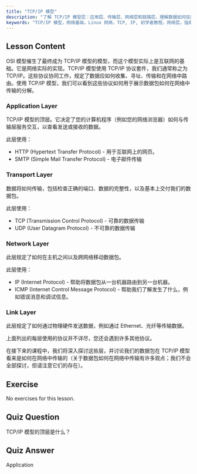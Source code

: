 ```yaml
---
title: "TCP/IP 模型"
description: "了解 TCP/IP 模型层：应用层、传输层、网络层和链路层。理解数据如何在网络中传输。开始您的 Linux 网络之旅！"
keywords: "TCP/IP 模型，网络基础，Linux 网络，TCP, IP, 初学者教程，网络层，指南"
---
```


## Lesson Content

OSI 模型催生了最终成为 TCP/IP 模型的模型，而这个模型实际上是互联网的基础。它是网络实际的实现。TCP/IP 模型使用 TCP/IP 协议套件，我们通常称之为 TCP/IP。这些协议协同工作，规定了数据应如何收集、寻址、传输和在网络中路由。使用 TCP/IP 模型，我们可以看到这些协议如何用于展示数据包如何在网络中传输的分解。

### Application Layer

TCP/IP 模型的顶层。它决定了您的计算机程序（例如您的网络浏览器）如何与传输层服务交互，以查看发送或接收的数据。

此层使用：

- HTTP (Hypertext Transfer Protocol) - 用于互联网上的网页。
- SMTP (Simple Mail Transfer Protocol) - 电子邮件传输

### Transport Layer

数据将如何传输，包括检查正确的端口、数据的完整性，以及基本上交付我们的数据包。

此层使用：

- TCP (Transmission Control Protocol) - 可靠的数据传输
- UDP (User Datagram Protocol) - 不可靠的数据传输

### Network Layer

此层规定了如何在主机之间以及跨网络移动数据包。

此层使用：

- IP (Internet Protocol) - 帮助将数据包从一台机器路由到另一台机器。
- ICMP (Internet Control Message Protocol) - 帮助我们了解发生了什么，例如错误消息和调试信息。

### Link Layer

此层规定了如何通过物理硬件发送数据，例如通过 Ethernet、光纤等传输数据。

上面列出的每层使用的协议并不详尽，您还会遇到许多其他协议。

在接下来的课程中，我们将深入探讨这些层，并讨论我们的数据包在 TCP/IP 模型看来是如何在网络中传输的（关于数据包如何在网络中传输有许多观点；我们不会全部探讨，但请注意它们的存在）。

## Exercise

No exercises for this lesson.

## Quiz Question

TCP/IP 模型的顶层是什么？

## Quiz Answer

Application
